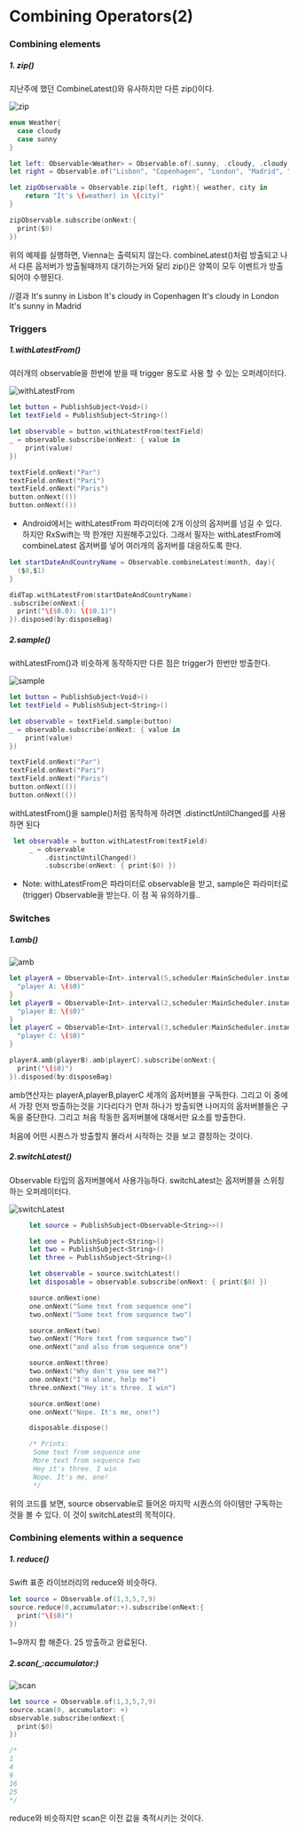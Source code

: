 # Combining Operators(2)

### Combining elements

##### 1. zip()

지난주에 했던 CombineLatest()와 유사하지만 다른 zip()이다.

![zip](./images/6w/zip.png)

~~~swift
enum Weather{
  case cloudy
  case sunny
}

let left: Observable<Weather> = Observable.of(.sunny, .cloudy, .cloudy, .sunny)
let right = Observable.of("Lisbon", "Copenhagen", "London", "Madrid", "Vienna")

let zipObservable = Observable.zip(left, right){ weather, city in
	return "It's \(weather) in \(city)"
}

zipObservable.subscribe(onNext:{
  print($0)
})

~~~

위의 예제를 실행하면, 
Vienna는 출력되지 않는다. combineLatest()처럼 방출되고 나서 다른 옵저버가 방출될때까지 대기하는거와 달리 zip()은 양쪽이 모두 이벤트가 방출되어야 수행된다.

//결과
It's sunny in Lisbon
It's cloudy in Copenhagen
It's cloudy in London
It's sunny in Madrid

### Triggers

##### 1.withLatestFrom()

여러개의 observable을 한번에 받을 때 trigger 용도로 사용 할 수 있는 오퍼레이터다.

![withLatestFrom](./images/6w/withLatestFrom.png)

~~~swift
let button = PublishSubject<Void>()
let textField = PublishSubject<String>()

let observable = button.withLatestFrom(textField)
_ = observable.subscribe(onNext: { value in
    print(value)
})

textField.onNext("Par")
textField.onNext("Pari")
textField.onNext("Paris")
button.onNext(())
button.onNext(())
~~~

- Android에서는 withLatestFrom 파라미터에 2개 이상의 옵저버를 넘길 수 있다. 하지만 RxSwift는 딱 한개만 지원해주고있다. 그래서 필자는 withLatestFrom에 combineLatest 옵저버를 넣어 여러개의 옵저버를 대응하도록 한다.

~~~swift
let startDateAndCountryName = Observable.combineLatest(month, day){ 	
  ($0,$1)
}

didTap.withLatestFrom(startDateAndCountryName)
.subscribe(onNext:{
  print("\($0.0): \($0.1)")
}).disposed(by:disposeBag)
~~~

##### 2.sample()

withLatestFrom()과 비슷하게 동작하지만 다른 점은 trigger가 한번만 방출한다.

![sample](./images/6w/sample.png)

~~~swift
let button = PublishSubject<Void>()
let textField = PublishSubject<String>()

let observable = textField.sample(button)
_ = observable.subscribe(onNext: { value in
    print(value)
})

textField.onNext("Par")
textField.onNext("Pari")
textField.onNext("Paris")
button.onNext(())
button.onNext(())
~~~

withLatestFrom()을 sample()처럼 동작하게 하려면 .distinctUntilChanged를 사용하면 된다

~~~swift
 let observable = button.withLatestFrom(textField)
     _ = observable
         .distinctUntilChanged()
         .subscribe(onNext: { print($0) })
~~~

- Note: withLatestFrom은 파라미터로 observable을 받고, sample은 파라미터로 (trigger) Observable을 받는다. 이 점 꼭 유의하기를..

### Switches

##### 1.amb()

![amb](./images/6w/amb.png)

~~~swift
let playerA = Observable<Int>.interval(5,scheduler:MainScheduler.instance).map{
  "player A: \($0)"
}
let playerB = Observable<Int>.interval(2,scheduler:MainScheduler.instance).map{
  "player B: \($0)"
}
let playerC = Observable<Int>.interval(3,scheduler:MainScheduler.instance).map{
  "player C: \($0)"
}

playerA.amb(playerB).amb(playerC).subscribe(onNext:{
  print("\($0)")
}).disposed(by:disposeBag)
~~~

amb연산자는 playerA,playerB,playerC 세개의 옵저버블을 구독한다. 그리고 이 중에서 가장 먼저 방출하는것을 기다리다가 먼저 하나가 방출되면 나머지의 옵저버블들은 구독을 중단한다. 그리고 처음 작동한 옵저버블에 대해서만 요소를 방출한다.

처음에 어떤 시퀀스가 방출할지 몰라서 시작하는 것을 보고 결정하는 것이다.

##### 2.switchLatest()

Observable<String> 타입의 옵저버블에서 사용가능하다. switchLatest는 옵저버블을 스위칭하는 오퍼레이터다.

![switchLatest](./images/6w/switchLatest.png)

~~~swift
     let source = PublishSubject<Observable<String>>()

     let one = PublishSubject<String>()
     let two = PublishSubject<String>()
     let three = PublishSubject<String>()

     let observable = source.switchLatest()
     let disposable = observable.subscribe(onNext: { print($0) })

     source.onNext(one)
     one.onNext("Some text from sequence one")
     two.onNext("Some text from sequence two")

     source.onNext(two)
     two.onNext("More text from sequence two")
     one.onNext("and also from sequence one")

     source.onNext(three)
     two.onNext("Why don't you see me?")
     one.onNext("I'm alone, help me")
     three.onNext("Hey it's three. I win")

     source.onNext(one)
     one.onNext("Nope. It's me, one!")

     disposable.dispose()

     /* Prints:
      Some text from sequence one
      More text from sequence two
      Hey it's three. I win
      Nope. It's me, one!
      */
~~~

위의 코드를 보면, source observable로 들어온 마지막 시퀀스의 아이템만 구독하는 것을 볼 수 있다. 이 것이 switchLatest의 목적이다. 

### Combining elements within a sequence

##### 1. reduce()

Swift 표준 라이브러리의 reduce와 비슷하다.

~~~swift
let source = Observable.of(1,3,5,7,9)
source.reduce(0,accumulator:+).subscribe(onNext:{
  print("\($0)")
})
~~~

1~9까지 합 해준다. 25 방출하고 완료된다.

##### 2.scan(_:accumulator:)

![scan](./images/6w/scan.png)

~~~swift
let source = Observable.of(1,3,5,7,9)
source.scan(0, accumulator: +)
observable.subscribe(onNext:{
  print($0)
})

/*
1
4
9
16
25
*/
~~~

reduce와 비슷하지만 scan은 이전 값을 축적시키는 것이다.